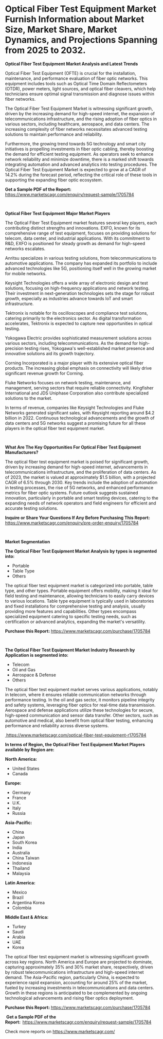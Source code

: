 <p><h1>Optical Fiber Test Equipment Market Furnish Information about Market Size, Market Share, Market Dynamics, and Projections Spanning from 2025 to 2032.</h1></p><p><strong>Optical Fiber Test Equipment Market Analysis and Latest Trends</strong></p>
<p><p>Optical Fiber Test Equipment (OFTE) is crucial for the installation, maintenance, and performance evaluation of fiber optic networks. This equipment includes tools such as Optical Time Domain Reflectometers (OTDR), power meters, light sources, and optical fiber cleavers, which help technicians ensure optimal signal transmission and diagnose issues within fiber networks.</p><p>The Optical Fiber Test Equipment Market is witnessing significant growth, driven by the increasing demand for high-speed internet, the expansion of telecommunications infrastructure, and the rising adoption of fiber optics in various sectors, including healthcare, aerospace, and data centers. The increasing complexity of fiber networks necessitates advanced testing solutions to maintain performance and reliability. </p><p>Furthermore, the growing trend towards 5G technology and smart city initiatives is propelling investments in fiber optic cabling, thereby boosting the demand for efficient testing equipment. As operators seek to enhance network reliability and minimize downtime, there is a marked shift towards integrating automation and advanced analytics into testing procedures. The Optical Fiber Test Equipment Market is expected to grow at a CAGR of 14.2% during the forecast period, reflecting the critical role of these tools in supporting the expanding fiber optic ecosystem.</p></p>
<p><strong>Get a Sample PDF of the Report:&nbsp;</strong> <a href="https://www.marketscagr.com/enquiry/request-sample/1705784?utm_campaign=2453&utm_medium=2&utm_source=Github&utm_content=ia&utm_term=27032025&utm_id=optical-fiber-test-equipment">https://www.marketscagr.com/enquiry/request-sample/1705784</a></p>
<p>&nbsp;</p>
<p><strong>Optical Fiber Test Equipment Major Market Players</strong></p>
<p><p>The Optical Fiber Test Equipment market features several key players, each contributing distinct strengths and innovations. EXFO, known for its comprehensive range of test equipment, focuses on providing solutions for telecom, data center, and industrial applications. With its commitment to R&D, EXFO is positioned for steady growth as demand for high-speed networks escalates.</p><p>Anritsu specializes in various testing solutions, from telecommunications to automotive applications. The company has expanded its portfolio to include advanced technologies like 5G, positioning itself well in the growing market for mobile networks.</p><p>Keysight Technologies offers a wide array of electronic design and test solutions, focusing on high-frequency applications and network testing. Their investment in next-generation technologies sets the stage for robust growth, especially as industries advance towards IoT and smart infrastructure.</p><p>Tektronix is notable for its oscilloscopes and compliance test solutions, catering primarily to the electronics sector. As digital transformation accelerates, Tektronix is expected to capture new opportunities in optical testing.</p><p>Yokogawa Electric provides sophisticated measurement solutions across various sectors, including telecommunications. As the demand for high-precision testing rises, Yokogawa's well-established market presence and innovative solutions aid its growth trajectory.</p><p>Corning Incorporated is a major player with its extensive optical fiber products. The increasing global emphasis on connectivity will likely drive significant revenue growth for Corning.</p><p>Fluke Networks focuses on network testing, maintenance, and management, serving sectors that require reliable connectivity. Kingfisher International and JDS Uniphase Corporation also contribute specialized solutions to the market.</p><p>In terms of revenue, companies like Keysight Technologies and Fluke Networks generated significant sales, with Keysight reporting around $4.2 billion in 2022. Continuous technological advancements and the growth of data centers and 5G networks suggest a promising future for all these players in the optical fiber test equipment market.</p></p>
<p>&nbsp;</p>
<p><strong>What Are The Key Opportunities For Optical Fiber Test Equipment Manufacturers?</strong></p>
<p><p>The optical fiber test equipment market is poised for significant growth, driven by increasing demand for high-speed internet, advancements in telecommunications infrastructure, and the proliferation of data centers. As of 2023, the market is valued at approximately $1.5 billion, with a projected CAGR of 6.5% through 2030. Key trends include the adoption of automation in testing processes, the rise of 5G networks, and enhanced performance metrics for fiber optic systems. Future outlook suggests sustained innovation, particularly in portable and smart testing devices, catering to the expanding needs of network operators and field engineers for efficient and accurate testing solutions.</p></p>
<p><strong>Inquire or Share Your Questions If Any Before Purchasing This Report:</strong> <a href="https://www.marketscagr.com/enquiry/pre-order-enquiry/1705784?utm_campaign=2453&utm_medium=2&utm_source=Github&utm_content=ia&utm_term=27032025&utm_id=optical-fiber-test-equipment">https://www.marketscagr.com/enquiry/pre-order-enquiry/1705784</a></p>
<p>&nbsp;</p>
<p><strong>Market Segmentation</strong></p>
<p><strong>The Optical Fiber Test Equipment Market Analysis by types is segmented into:</strong></p>
<p><ul><li>Portable</li><li>Table Type</li><li>Others</li></ul></p>
<p><p>The optical fiber test equipment market is categorized into portable, table type, and other types. Portable equipment offers mobility, making it ideal for field testing and maintenance, allowing technicians to easily carry devices to various locations. Table type equipment is typically used in laboratories and fixed installations for comprehensive testing and analysis, usually providing more features and capabilities. Other types encompass specialized equipment catering to specific testing needs, such as certification or advanced analytics, expanding the market's versatility.</p></p>
<p><strong>Purchase this Report:&nbsp;</strong><a href="https://www.marketscagr.com/purchase/1705784?utm_campaign=2453&utm_medium=2&utm_source=Github&utm_content=ia&utm_term=27032025&utm_id=optical-fiber-test-equipment">https://www.marketscagr.com/purchase/1705784</a></p>
<p>&nbsp;</p>
<p><strong>The Optical Fiber Test Equipment Market Industry Research by Application is segmented into:</strong></p>
<p><ul><li>Telecom</li><li>Oil and Gas</li><li>Aerospace & Defense</li><li>Others</li></ul></p>
<p><p>The optical fiber test equipment market serves various applications, notably in telecom, where it ensures reliable communication networks through performance testing. In the oil and gas sector, it monitors pipeline integrity and safety systems, leveraging fiber optics for real-time data transmission. Aerospace and defense applications utilize these technologies for secure, high-speed communication and sensor data transfer. Other sectors, such as automotive and medical, also benefit from optical fiber testing, enhancing performance and reliability across diverse systems.</p></p>
<p><a href="https://www.marketscagr.com/optical-fiber-test-equipment-r1705784?utm_campaign=2453&utm_medium=2&utm_source=Github&utm_content=ia&utm_term=27032025&utm_id=optical-fiber-test-equipment">&nbsp;https://www.marketscagr.com/optical-fiber-test-equipment-r1705784</a></p>
<p><strong>In terms of Region, the Optical Fiber Test Equipment Market Players available by Region are:</strong></p>
<p>
    <p> <strong> North America: </strong>
        <ul>
            <li>United States</li>
            <li>Canada</li>
        </ul>
        </p> 
    <p> <strong> Europe: </strong>
        <ul>
            <li>Germany</li>
            <li>France</li>
            <li>U.K.</li>
            <li>Italy</li>
            <li>Russia</li>
        </ul>
        </p> 
    <p> <strong> Asia-Pacific: </strong>
        <ul>
            <li>China</li>
            <li>Japan</li>
            <li>South Korea</li>
            <li>India</li>
            <li>Australia</li>
            <li>China Taiwan</li>
            <li>Indonesia</li>
            <li>Thailand</li>
            <li>Malaysia</li>
        </ul>
        </p> 
    <p> <strong> Latin America: </strong>
        <ul>
            <li>Mexico</li>
            <li>Brazil</li>
            <li>Argentina Korea</li>
            <li>Colombia</li>
        </ul>
        </p> 
    <p> <strong> Middle East & Africa: </strong>
        <ul>
            <li>Turkey</li>
            <li>Saudi</li>
            <li>Arabia</li>
            <li>UAE</li>
            <li>Korea</li>
        </ul>
    </p>
    </p>
<p><p>The optical fiber test equipment market is witnessing significant growth across key regions. North America and Europe are projected to dominate, capturing approximately 35% and 30% market share, respectively, driven by robust telecommunications infrastructure and high-speed internet demand. The Asia-Pacific region, particularly China, is expected to experience rapid expansion, accounting for around 25% of the market, fueled by increasing investments in telecommunications and data centers. Growth in these regions is anticipated to be complemented by ongoing technological advancements and rising fiber optics deployment.</p></p>
<p><strong>Purchase this Report: </strong><a href="https://www.marketscagr.com/purchase/1705784?utm_campaign=2453&utm_medium=2&utm_source=Github&utm_content=ia&utm_term=27032025&utm_id=optical-fiber-test-equipment">https://www.marketscagr.com/purchase/1705784</a></p>
<p>&nbsp;<strong>Get a Sample PDF of the Report:&nbsp;&nbsp;</strong><a href="https://www.marketscagr.com/enquiry/request-sample/1705784?utm_campaign=2453&utm_medium=2&utm_source=Github&utm_content=ia&utm_term=27032025&utm_id=optical-fiber-test-equipment">https://www.marketscagr.com/enquiry/request-sample/1705784</a></p>
<p><strong></strong></p>
<p>Check more reports on <a href="https://www.marketscagr.com/?utm_campaign=2453&utm_medium=2&utm_source=Github&utm_content=ia&utm_term=27032025&utm_id=optical-fiber-test-equipment">https://www.marketscagr.com/</a></p>